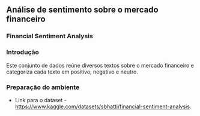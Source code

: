## Análise de sentimento sobre o mercado financeiro
### Financial Sentiment Analysis

### Introdução

Este conjunto de dados reúne diversos textos sobre o mercado financeiro e categoriza cada texto em positivo, negativo e neutro.

### Preparação do ambiente

- Link para o dataset - https://www.kaggle.com/datasets/sbhatti/financial-sentiment-analysis.